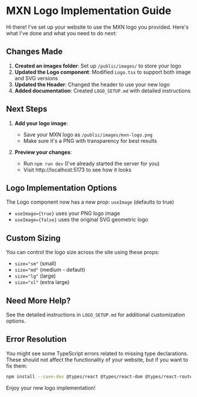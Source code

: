 # MXN Logo Implementation Guide

Hi there! I've set up your website to use the MXN logo you provided. Here's what I've done and what you need to do next:

## Changes Made

1. **Created an images folder**: Set up `/public/images/` to store your logo
2. **Updated the Logo component**: Modified `Logo.tsx` to support both image and SVG versions
3. **Updated the Header**: Changed the header to use your new logo
4. **Added documentation**: Created `LOGO_SETUP.md` with detailed instructions

## Next Steps

1. **Add your logo image**:
   - Save your MXN logo as `/public/images/mxn-logo.png`
   - Make sure it's a PNG with transparency for best results

2. **Preview your changes**:
   - Run `npm run dev` (I've already started the server for you)
   - Visit http://localhost:5173 to see how it looks

## Logo Implementation Options

The Logo component now has a new prop: `useImage` (defaults to true)
- `useImage={true}` uses your PNG logo image
- `useImage={false}` uses the original SVG geometric logo

## Custom Sizing

You can control the logo size across the site using these props:
- `size="sm"` (small)
- `size="md"` (medium - default)
- `size="lg"` (large)
- `size="xl"` (extra large)

## Need More Help?

See the detailed instructions in `LOGO_SETUP.md` for additional customization options.

## Error Resolution

You might see some TypeScript errors related to missing type declarations. These should not affect the functionality of your website, but if you want to fix them:

```bash
npm install --save-dev @types/react @types/react-dom @types/react-router-dom
```

Enjoy your new logo implementation!
